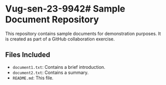 # Vug-sen-23-9942# Sample Document Repository

This repository contains sample documents for demonstration purposes. It is created as part of a GitHub collaboration exercise.

## Files Included
- `document1.txt`: Contains a brief introduction.
- `document2.txt`: Contains a summary.
- `README.md`: This file.
